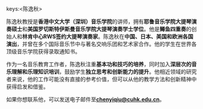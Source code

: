 keys:<陈逸秋>


陈逸秋教授是**香港中文大学（深圳）音乐学院**的讲师，拥有**耶鲁音乐学院大提琴演奏硕士**和**美国罗切斯特伊斯曼音乐学院大提琴演奏学士学位**。他是**鳟鱼四重奏**的创始人和**林肯中心RWS签约大提琴演奏家**。陈逸秋在**中国、日本、美国和欧洲各国演出**，并曾在多个国际音乐节中与著名交响乐团和艺术家合作。他的学生在世界各顶级音乐学院获得录取通知书。

作为一名音乐教育工作者，陈逸秋注重**基本功和技巧的培养**，同时加入**深层次的音乐理解和乐理知识培训**，鼓励学生**独立思考和创新能力的提升**。他相近领域的研究者来说，他的工作可能没有直接的参考价值，但可以从他的教学方法和创新精神中获得启发和借鉴。

如果你想联系他，可以发送电子邮件至**chenyiqiu@cuhk.edu.cn**。